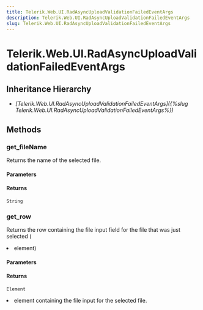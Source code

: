 ```yaml
---
title: Telerik.Web.UI.RadAsyncUploadValidationFailedEventArgs
description: Telerik.Web.UI.RadAsyncUploadValidationFailedEventArgs
slug: Telerik.Web.UI.RadAsyncUploadValidationFailedEventArgs
---
```


# Telerik.Web.UI.RadAsyncUploadValidationFailedEventArgs 

## Inheritance Hierarchy

* *[Telerik.Web.UI.RadAsyncUploadValidationFailedEventArgs]({%slug Telerik.Web.UI.RadAsyncUploadValidationFailedEventArgs%})*


## Methods

### get_fileName

Returns the name of the selected file.

#### Parameters

#### Returns

`String`
### get_row

Returns the row containing the file input field for the file that was just selected (<LI> element)

#### Parameters

#### Returns

`Element` <LI> element containing the file input for the selected file.


